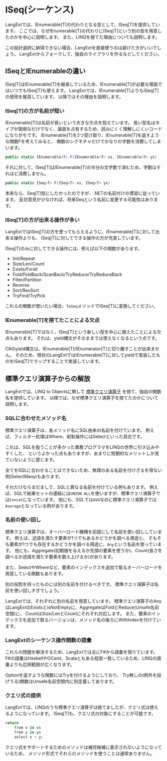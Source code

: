 ISeq(シーケンス)
================
LangExtでは、IEnumerable[T]の代わりとなる型として、ISeq[T]を提供しています。
ここでは、なぜIEnumerable[T]の代わりにISeq[T]という別の型を用意したのかを中心に説明します。
また、LINQを捨てた理由についても説明します。

この設計選択に納得できない場合、LangExtを直接使うのは避けた方がいいでしょう。
LangExtからフォークして、独自のライブラリを作るなどしてください。

ISeqとIEnumerableの違い
-----------------------
ISeq[T]はIEnumerable[T]を継承しているため、IEnumerable[T]が必要な場面ではいつでもISeq[T]も使えます。
LangExtでは、IEnumerable[T]よりもISeq[T]の使用を推奨しています。
以降ではその理由を説明します。

### ISeq[T]の方が名前が短い
IEnumerable[T]は名前が長いという大きな欠点を抱えています。
長い型名はタイプが面倒なだけでなく、画面を占有するため、読みにくく理解しにくいコードになりがちです。
IEnumerable[T]を2つ受け取り、IEnumerable[T]を返すような関数Fを考えてみると、
関数のシグネチャだけでかなりの字数を消費してしまいます。

```cs
public static IEnumerable<T> F(IEnumerable<T> xs, IEnumerable<T> ys)
```

それに対して、ISeq[T]はIEnumerable[T]の半分の文字数で済むため、字数はそれほど消費しません。

```cs
public static ISeq<T> F(ISeq<T> xs, ISeq<T> ys)
```

本来なら、Seq[T]型にしたかったのですが、.NETの名前付けの慣習に従っています。
反対意見が少なければ、将来Seqという名前に変更する可能性はあります。

### ISeq[T]の方が出来る操作が多い
LangExtではISeq[T]の方を使ってもらえるように、IEnumerable[T]に対して出来る操作よりも、
ISeq[T]に対してできる操作の方が充実しています。

ISeq[T]のみに対してできる操作には、例えば以下の関数があります。

* Init/Repeat
* Size/Len/Count
* Exists/Forall
* Fold/FoldBack/ScanBack/TryReduce/TryReduceBack
* Filter/Partition
* Reverse
* Sort/RevSort
* TryFind/TryPick

これらの関数が使いたい場合、`ToSeq`メソッドでISeq[T]に変換してください。

### IEnumerable[T]を捨てたことによる欠点
IEnumerable[T]ではなく、ISeq[T]という新しい型を中心に据えたことによる欠点もあります。
それは、yield構文がそのままでは使えなくなるという点です。

C#のyield構文は、IEnumerable[T]/IEnumerator[T]と切り離すことが出来ません。
そのため、現状のLangExtではIEnumerable[T]に対してyieldで実装したものをISeq[T]でラップすることで実装しています。

標準クエリ演算子からの解放
--------------------------
LangExtでは、LINQ to Objectsに関して
[標準クエリ演算子](http://msdn.microsoft.com/ja-jp/library/vstudio/bb397896.aspx)
を捨て、独自の関数名を提供しています。
以降では、なぜ標準クエリ演算子を捨てたのかについて説明します。

### SQLに合わせたメソッド名
標準クエリ演算子は、各メソッド名にSQL由来の名前を付けています。
例えば、フィルター処理はWhere、射影操作にはSelectといった具合です。

これは、SQLを扱うことが多かった業務プログラマをLINQの世界に引き込みやすくした、
というよかった点もありますが、あまりに短期的なメリットしか見ていないように感じます。

全てをSQLに合わせることはできないため、無理のある名前を付けざるを得ない例(SelectMany)もあります。

それだけならまだましで、SQLと異なる名前を付けている例もあります。
例えば、SQLで結果セットの連結には`UNION ALL`を使いますが、標準クエリ演算子では`Concat`になっています。
他にも、SQLでは`AVG`なのに標準クエリ演算子では`Average`となっている例があります。

### 名前の使い回し
標準クエリ演算子は、オーバーロード機構を前提にして名前を使い回ししています。
例えば、述語を満たす要素が1つでもあるかどうかを調べる用途と、
そもそも要素が1つでも存在するかどうかを調べる用途に、`Any`という名前を使っています。
他にも、Aggregate(初期値を与えるか先頭の要素を使うか)、Count(長さを調べるか述語を満たす要素を数え上げるか)があります。

また、SelectやWhereなど、要素のインデックスを追加で取るオーバーロードを用意している関数もあります。

別の役割を持ったものには別の名前を付けるべきです。
標準クエリ演算子は名前を使い回しすぎでしょう。

LangExtでは、それぞれに別の名前を用意しています。
標準クエリ演算子のAnyはLangExtのExistsとIsNotEmptyに、AggregateはFoldとReduce(Unsafe名前空間)に、
CountはSize/LenとCountにそれぞれ対応します。
また、要素のインデックスを追加で取るバージョンは、メソッド名の後ろにWithIndexを付けています。

### LangExtのシーケンス操作関数の語彙
これらの問題を解決するため、LangExtでは主にF#から語彙を借りています。
F#の語彙はHaskellやOCaml、Scalaともある程度一致しているため、LINQの語彙よりも応用範囲が広くなります。

Optionを返すような関数にはTryを付けるようにしており、
Try無しの(例外を投げうる)関数はUnsafe名前空間内に別定義してあります。

### クエリ式の提供
LangExtでは、LINQのうち標準クエリ演算子は捨てましたが、クエリ式は使えるようになっています。
ISeq[T]も、クエリ式の対象にすることが可能です。

```cs
return
    from x in xs
    from y in ys
    select x + y;
```

クエリ式をサポートするためのメソッドは補完候補に表示されないようになっているため、
メソッド形式でそれらのメソッドを使うことは通常ありません。
